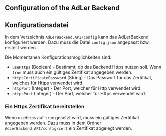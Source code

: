 ﻿## Configuration of the AdLer Backend

## Konfigurationsdatei
In dem Verzeichnis `AdLerBackend.API/config` kann das AdLerBackend konfiguriert werden.
Dazu muss die Datei `config.json` angepasst bzw. erstellt werden.

Die Momentanen Konfigurationsmöglichkeiten sind:
- `useHttps` (Boolean) - Bestimmt, ob das Backend Https nutzen soll. Wenn `true` muss auch ein gültiges Zertifikat angegeben werden.
- `httpsCertificatePassword` (String) - Das Passwort für das Zertifikat, welches für Https verwendet wird.
- `httpPort` (Integer) - Der Port, welcher für Http verwendet wird.
- `httpsPort` (Integer) - Der Port, welcher für Https verwendet wird.


### Ein Https Zertifikat bereitstellen
Wenn `useHttps` auf `true` gesetzt wird, muss ein gültiges Zertifikat angegeben werden.
Dazu muss in dem Ordner `AdLerBackend.API/config/cert` ein Zertifikat abgelegt werden.